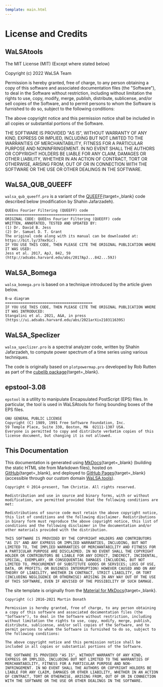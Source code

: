 ```yaml
---
template: main.html
---
```


# License and Credits

## WaLSAtools

The MIT License (MIT) (Except where stated below)

Copyright (c) 2022 WaLSA Team

Permission is hereby granted, free of charge, to any person obtaining a copy
of this software and associated documentation files (the "Software"), to deal
in the Software without restriction, including without limitation the rights
to use, copy, modify, merge, publish, distribute, sublicense, and/or sell
copies of the Software, and to permit persons to whom the Software is
furnished to do so, subject to the following conditions:

The above copyright notice and this permission notice shall be included in all
copies or substantial portions of the Software.

THE SOFTWARE IS PROVIDED "AS IS", WITHOUT WARRANTY OF ANY KIND, EXPRESS OR
IMPLIED, INCLUDING BUT NOT LIMITED TO THE WARRANTIES OF MERCHANTABILITY,
FITNESS FOR A PARTICULAR PURPOSE AND NONINFRINGEMENT. IN NO EVENT SHALL THE
AUTHORS OR COPYRIGHT HOLDERS BE LIABLE FOR ANY CLAIM, DAMAGES OR OTHER
LIABILITY, WHETHER IN AN ACTION OF CONTRACT, TORT OR OTHERWISE, ARISING FROM,
OUT OF OR IN CONNECTION WITH THE SOFTWARE OR THE USE OR OTHER DEALINGS IN THE
SOFTWARE.

## WaLSA_QUB_QUEEFF

`walsa_qub_queeff.pro` is a variant of the [QUEEFF][2]{target=_blank} code described below (modification by Shahin Jafarzadeh).

```
QUEEns Fourier Filtering (QUEEFF) code
=========================================
ORIGINAL CODE: QUEEns Fourier Filtering (QUEEFF) code
WRITTEN, ANNOTATED, TESTED AND UPDATED BY:
(1) Dr. David B. Jess
(2) Dr. Samuel D. T. Grant
The original code along with its manual can be downloaded at: https://bit.ly/37mx9ic).
IF YOU USE THIS CODE, THEN PLEASE CITE THE ORIGINAL PUBLICATION WHERE IT WAS USED:
Jess et al. 2017, ApJ, 842, 59 (http://adsabs.harvard.edu/abs/2017ApJ...842...59J)
```

## WaLSA_Bomega

`walsa_bomega.pro` is based on a technique introduced by the article given below.

```
B-ω diagram
========================================
IF YOU USE THIS CODE, THEN PLEASE CITE THE ORIGINAL PUBLICATION WHERE IT WAS INTRODUCED:
Stangalini et al. 2021, A&A, in press (https://ui.adsabs.harvard.edu/abs/2021arXiv210311639S)
```

## WaLSA_Speclizer

`walsa_speclizer.pro` is a spectral analyzer code, written by Shahin Jafarzadeh, to compute power spectrum of a time series using various techniques.

The code is originally based on `plotpowermap.pro` developed by Rob Rutten as part of the [cubelib package][1]{target=_blank}.

## epstool-3.08

`epstool` is a utility to manipulate Encapsulated PostScript (EPS) files. In particular, the tool is used in WaLSAtools for fixing bounding boxes of the EPS files.

```
GNU GENERAL PUBLIC LICENSE
Copyright (C) 1989, 1991 Free Software Foundation, Inc.
59 Temple Place, Suite 330, Boston, MA  02111-1307 USA.
Everyone is permitted to copy and distribute verbatim copies of this license document, but changing it is not allowed.
```

## This Documentation 

This documentation is generated using [MkDocs][3]{target=_blank} (building the static HTML site from Markdown files), hosted on [GitHub][6]{target=_blank}, and deployed to [GitHub Pages][5]{target=_blank} (accessible through our custom domain [WaLSA.tools][7]). 

```
Copyright © 2014-present, Tom Christie. All rights reserved.

Redistribution and use in source and binary forms, with or without modification, are permitted provided that the following conditions are met:

Redistributions of source code must retain the above copyright notice, this list of conditions and the following disclaimer. Redistributions in binary form must reproduce the above copyright notice, this list of conditions and the following disclaimer in the documentation and/or other materials provided with the distribution.

THIS SOFTWARE IS PROVIDED BY THE COPYRIGHT HOLDERS AND CONTRIBUTORS "AS IS" AND ANY EXPRESS OR IMPLIED WARRANTIES, INCLUDING, BUT NOT LIMITED TO, THE IMPLIED WARRANTIES OF MERCHANTABILITY AND FITNESS FOR A PARTICULAR PURPOSE ARE DISCLAIMED. IN NO EVENT SHALL THE COPYRIGHT HOLDER OR CONTRIBUTORS BE LIABLE FOR ANY DIRECT, INDIRECT, INCIDENTAL, SPECIAL, EXEMPLARY, OR CONSEQUENTIAL DAMAGES (INCLUDING, BUT NOT LIMITED TO, PROCUREMENT OF SUBSTITUTE GOODS OR SERVICES; LOSS OF USE, DATA, OR PROFITS; OR BUSINESS INTERRUPTION) HOWEVER CAUSED AND ON ANY THEORY OF LIABILITY, WHETHER IN CONTRACT, STRICT LIABILITY, OR TORT (INCLUDING NEGLIGENCE OR OTHERWISE) ARISING IN ANY WAY OUT OF THE USE OF THIS SOFTWARE, EVEN IF ADVISED OF THE POSSIBILITY OF SUCH DAMAGE.
```

The site template is originally from the [Material for MkDocs][4]{target=_blank}.

```
Copyright (c) 2016-2021 Martin Donath

Permission is hereby granted, free of charge, to any person obtaining a copy of this software and associated documentation files (the "Software"), to deal in the Software without restriction, including without limitation the rights to use, copy, modify, merge, publish, distribute, sublicense, and/or sell copies of the Software, and to permit persons to whom the Software is furnished to do so, subject to the following conditions:

The above copyright notice and this permission notice shall be included in all copies or substantial portions of the Software.

THE SOFTWARE IS PROVIDED "AS IS", WITHOUT WARRANTY OF ANY KIND, EXPRESS OR IMPLIED, INCLUDING BUT NOT LIMITED TO THE WARRANTIES OF MERCHANTABILITY, FITNESS FOR A PARTICULAR PURPOSE AND NON-INFRINGEMENT. IN NO EVENT SHALL THE AUTHORS OR COPYRIGHT HOLDERS BE LIABLE FOR ANY CLAIM, DAMAGES OR OTHER LIABILITY, WHETHER IN AN ACTION OF CONTRACT, TORT OR OTHERWISE, ARISING FROM, OUT OF OR IN CONNECTION WITH THE SOFTWARE OR THE USE OR OTHER DEALINGS IN THE SOFTWARE.
```


  [1]: https://webspace.science.uu.nl/~rutte101/rridl/cubelib/dircontent.html
  [2]: https://bit.ly/37mx9ic
  [3]: https://github.com/mkdocs/mkdocs/
  [4]: https://github.com/squidfunk/mkdocs-material
  [5]: https://pages.github.com
  [6]: https://github.com
  [7]: https://WaLSA.tools

<br>
